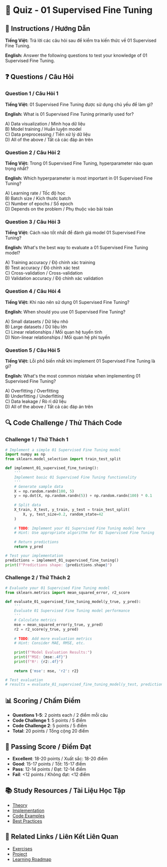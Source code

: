 # 🧠 Quiz - 01 Supervised Fine Tuning

## 📝 Instructions / Hướng Dẫn

**Tiếng Việt:** Trả lời các câu hỏi sau để kiểm tra kiến thức về 01 Supervised Fine Tuning.

**English:** Answer the following questions to test your knowledge of 01 Supervised Fine Tuning.

## ❓ Questions / Câu Hỏi

### Question 1 / Câu Hỏi 1
**Tiếng Việt:** 01 Supervised Fine Tuning được sử dụng chủ yếu để làm gì?

**English:** What is 01 Supervised Fine Tuning primarily used for?

A) Data visualization / Minh họa dữ liệu  
B) Model training / Huấn luyện model  
C) Data preprocessing / Tiền xử lý dữ liệu  
D) All of the above / Tất cả các đáp án trên

### Question 2 / Câu Hỏi 2
**Tiếng Việt:** Trong 01 Supervised Fine Tuning, hyperparameter nào quan trọng nhất?

**English:** Which hyperparameter is most important in 01 Supervised Fine Tuning?

A) Learning rate / Tốc độ học  
B) Batch size / Kích thước batch  
C) Number of epochs / Số epoch  
D) Depends on the problem / Phụ thuộc vào bài toán

### Question 3 / Câu Hỏi 3
**Tiếng Việt:** Cách nào tốt nhất để đánh giá model 01 Supervised Fine Tuning?

**English:** What's the best way to evaluate a 01 Supervised Fine Tuning model?

A) Training accuracy / Độ chính xác training  
B) Test accuracy / Độ chính xác test  
C) Cross-validation / Cross-validation  
D) Validation accuracy / Độ chính xác validation

### Question 4 / Câu Hỏi 4
**Tiếng Việt:** Khi nào nên sử dụng 01 Supervised Fine Tuning?

**English:** When should you use 01 Supervised Fine Tuning?

A) Small datasets / Dữ liệu nhỏ  
B) Large datasets / Dữ liệu lớn  
C) Linear relationships / Mối quan hệ tuyến tính  
D) Non-linear relationships / Mối quan hệ phi tuyến

### Question 5 / Câu Hỏi 5
**Tiếng Việt:** Lỗi phổ biến nhất khi implement 01 Supervised Fine Tuning là gì?

**English:** What's the most common mistake when implementing 01 Supervised Fine Tuning?

A) Overfitting / Overfitting  
B) Underfitting / Underfitting  
C) Data leakage / Rò rỉ dữ liệu  
D) All of the above / Tất cả các đáp án trên

## 🔍 Code Challenge / Thử Thách Code

### Challenge 1 / Thử Thách 1
```python
# Implement a simple 01 Supervised Fine Tuning model
import numpy as np
from sklearn.model_selection import train_test_split

def implement_01_supervised_fine_tuning():
    '''
    Implement basic 01 Supervised Fine Tuning functionality
    '''
    # Generate sample data
    X = np.random.randn(100, 5)
    y = np.dot(X, np.random.randn(5)) + np.random.randn(100) * 0.1
    
    # Split data
    X_train, X_test, y_train, y_test = train_test_split(
        X, y, test_size=0.2, random_state=42
    )
    
    # TODO: Implement your 01 Supervised Fine Tuning model here
    # Hint: Use appropriate algorithm for 01 Supervised Fine Tuning
    
    # Return predictions
    return y_pred

# Test your implementation
predictions = implement_01_supervised_fine_tuning()
print(f"Predictions shape: {predictions.shape}")
```

### Challenge 2 / Thử Thách 2
```python
# Evaluate your 01 Supervised Fine Tuning model
from sklearn.metrics import mean_squared_error, r2_score

def evaluate_01_supervised_fine_tuning_model(y_true, y_pred):
    '''
    Evaluate 01 Supervised Fine Tuning model performance
    '''
    # Calculate metrics
    mse = mean_squared_error(y_true, y_pred)
    r2 = r2_score(y_true, y_pred)
    
    # TODO: Add more evaluation metrics
    # Hint: Consider MAE, RMSE, etc.
    
    print(f"Model Evaluation Results:")
    print(f"MSE: {mse:.4f}")
    print(f"R²: {r2:.4f}")
    
    return {'mse': mse, 'r2': r2}

# Test evaluation
# results = evaluate_01_supervised_fine_tuning_model(y_test, predictions)
```

## 📊 Scoring / Chấm Điểm

- **Questions 1-5**: 2 points each / 2 điểm mỗi câu
- **Code Challenge 1**: 5 points / 5 điểm
- **Code Challenge 2**: 5 points / 5 điểm
- **Total**: 20 points / Tổng cộng 20 điểm

## 🎯 Passing Score / Điểm Đạt

- **Excellent**: 18-20 points / Xuất sắc: 18-20 điểm
- **Good**: 15-17 points / Tốt: 15-17 điểm  
- **Pass**: 12-14 points / Đạt: 12-14 điểm
- **Fail**: <12 points / Không đạt: <12 điểm

## 📚 Study Resources / Tài Liệu Học Tập

- [Theory](./THEORY_01_supervised_fine_tuning.md)
- [Implementation](./IMPLEMENTATION_01_supervised_fine_tuning.md)
- [Code Examples](./CODE_EXAMPLES_01_supervised_fine_tuning.md)
- [Best Practices](./BEST_PRACTICES_01_supervised_fine_tuning.md)

## 🔗 Related Links / Liên Kết Liên Quan

- [Exercises](./EXERCISES_01_supervised_fine_tuning.md)
- [Project](./PROJECT_01_supervised_fine_tuning.md)
- [Learning Roadmap](./LEARNING_ROADMAP_01_supervised_fine_tuning.md)
